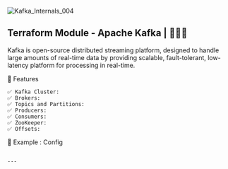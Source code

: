 ![Kafka_Internals_004](https://github.com/user-attachments/assets/d6185adf-c6f6-432d-9d18-49107b9a102a)
## Terraform Module - Apache Kafka | 🚀🚀🚀 
Kafka is open-source distributed streaming platform, designed to handle large amounts of real-time data by providing scalable, fault-tolerant, low-latency platform for processing in real-time.

🎯 Features
```
✅ Kafka Cluster:
✅ Brokers:
✅ Topics and Partitions:
✅ Producers:
✅ Consumers:
✅ ZooKeeper:
✅ Offsets:

```

🔨 Example : Config

```

---

```
